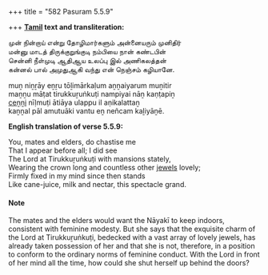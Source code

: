 +++
title = "582 Pasuram 5.5.9"

+++
**[Tamil](/definition/tamil#history "show Tamil definitions") text and transliteration:**

முன் நின்றாய் என்று தோழிமார்களும் அன்னையரும் முனிதிர்  
மன்னு மாடத் திருக்குறுங்குடி நம்பியை நான் கண்டபின்  
சென்னி நீள்முடி ஆதிஆய உலப்பு இல் அணிகலத்தன்  
கன்னல் பால் அமுதுஆகி வந்து என் நெஞ்சம் கழியானே.

muṉ niṉṟāy eṉṟu tōḻimārkaḷum aṉṉaiyarum muṉitir  
maṉṉu māṭat tirukkuṟuṅkuṭi nampiyai nāṉ kaṇṭapiṉ  
[ceṉṉi](/definition/cenni#history "show ceṉṉi definitions") nīḷmuṭi ātiāya ulappu il aṇikalattaṉ  
kaṉṉal pāl amutuāki vantu eṉ neñcam kaḻiyāṉē.

**English translation of verse 5.5.9:**

You, mates and elders, do chastise me  
That I appear before all; I did see  
The Lord at Tirukkuṟuṅkuṭi with mansions stately,  
Wearing the crown long and countless other [jewels](/definition/jewel#history "show jewels definitions") lovely;  
Firmly fixed in my mind since then stands  
Like cane-juice, milk and nectar, this spectacle grand.

#### Note

The mates and the elders would want the Nāyakī to keep indoors, consistent with feminine modesty. But she says that the exquisite charm of the Lord at Tirukkuṟuṅkuṭi, bedecked with a vast array of lovely jewels, has already taken possession of her and that she is not, therefore, in a position to conform to the ordinary norms of feminine conduct. With the Lord in front of her mind all the time, how could she shut herself up behind the doors?


